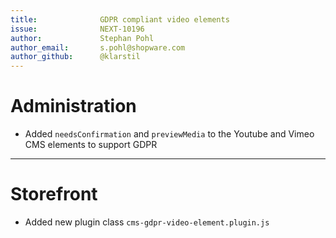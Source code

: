 ```yaml
---
title:              GDPR compliant video elements
issue:              NEXT-10196
author:             Stephan Pohl
author_email:       s.pohl@shopware.com
author_github:      @klarstil
---
```

# Administration
* Added `needsConfirmation` and `previewMedia` to the Youtube and Vimeo CMS elements to support GDPR
___
# Storefront
* Added new plugin class `cms-gdpr-video-element.plugin.js`
